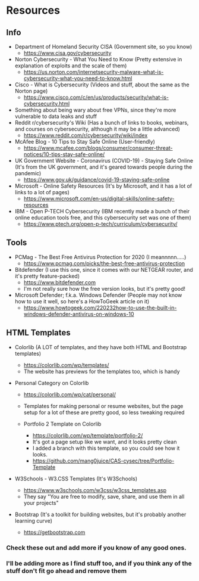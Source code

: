 # Resources

## Info

- Department of Homeland Security CISA (Government site, so you know)
    - https://www.cisa.gov/cybersecurity
- Norton Cybersecurity - What You Need to Know (Pretty extensive in explanation of exploits and the scale of them)
    - https://us.norton.com/internetsecurity-malware-what-is-cybersecurity-what-you-need-to-know.html
- Cisco - What is Cybersecurity (Videos and stuff, about the same as the Norton page)
    - https://www.cisco.com/c/en/us/products/security/what-is-cybersecurity.html
- Something about being wary about free VPNs, since they're more vulnerable to data leaks and stuff
- Reddit r/cybersecurity's Wiki (Has a bunch of links to books, webinars, and courses on cybersecurity, although it may be a little advanced)
    - https://www.reddit.com/r/cybersecurity/wiki/index
- McAfee Blog - 10 Tips to Stay Safe Online (User-friendly)
    - https://www.mcafee.com/blogs/consumer/consumer-threat-notices/10-tips-stay-safe-online/
- UK Government Website - Coronavirus (COVID-19) - Staying Safe Online (It's from the UK government, and it's geared towards people during the pandemic)
    - https://www.gov.uk/guidance/covid-19-staying-safe-online
- Microsoft - Online Safety Resources (It's by Microsoft, and it has a lot of links to a lot of pages)
    - https://www.microsoft.com/en-us/digital-skills/online-safety-resources
- IBM - Open P-TECH Cybersecurity (IBM recently made a bunch of their online education tools free, and this cybersecurity set was one of them)
    - https://www.ptech.org/open-p-tech/curriculum/cybersecurity/

## Tools

- PCMag - The Best Free Antivirus Protection for 2020 (I meannnnn.....)
    - https://www.pcmag.com/picks/the-best-free-antivirus-protection
- Bitdefender (I use this one, since it comes with our NETGEAR router, and it's pretty feature-packed)
    - https://www.bitdefender.com
    - I'm not really sure how the free version looks, but it's pretty good!
- Microsoft Defender; f.k.a. Windows Defender (People may not know how to use it well, so here's a HowToGeek article on it)
    - https://www.howtogeek.com/220232how-to-use-the-built-in-windows-defender-antivirus-on-windows-10


## HTML Templates

- Colorlib (A LOT of templates, and they have both HTML and Bootstrap templates)
    - https://colorlib.com/wp/templates/
    - The website has previews for the templates too, which is handy

- Personal Category on Colorlib
    - https://colorlib.com/wp/cat/personal/
    - Templates for making personal or resume websites, but the page setup for a lot of these are pretty good, so less tweaking required

    - Portfolio 2 Template on Colorlib
        - https://colorlib.com/wp/template/portfolio-2/
        - It's got a page setup like we want, and it looks pretty clean
        - I added a branch with this template, so you could see how it looks.
        - https://github.com/mang0juice/CAS-cysec/tree/Portfolio-Template

- W3Schools - W3.CSS Templates (It's W3Schools)
    - https://www.w3schools.com/w3css/w3css_templates.asp
    - They say "You are free to modify, save, share, and use them in all your projects"
- Bootstrap (It's a toolkit for building websites, but it's probably another learning curve)
    - https://getbootstrap.com



### Check these out and add more if you know of any good ones.
### I'll be adding more as I find stuff too, and if you think any of the stuff don't fit go ahead and remove them
